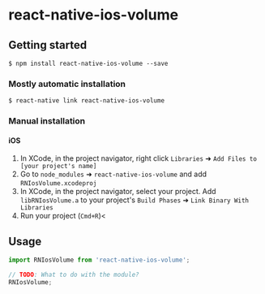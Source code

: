 
# react-native-ios-volume

## Getting started

`$ npm install react-native-ios-volume --save`

### Mostly automatic installation

`$ react-native link react-native-ios-volume`

### Manual installation


#### iOS

1. In XCode, in the project navigator, right click `Libraries` ➜ `Add Files to [your project's name]`
2. Go to `node_modules` ➜ `react-native-ios-volume` and add `RNIosVolume.xcodeproj`
3. In XCode, in the project navigator, select your project. Add `libRNIosVolume.a` to your project's `Build Phases` ➜ `Link Binary With Libraries`
4. Run your project (`Cmd+R`)<




## Usage
```javascript
import RNIosVolume from 'react-native-ios-volume';

// TODO: What to do with the module?
RNIosVolume;
```
  